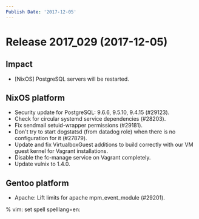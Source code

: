 ```yaml
---
Publish Date: '2017-12-05'
---
```


# Release 2017_029 (2017-12-05)

## Impact

- \[NixOS\] PostgreSQL servers will be restarted.

## NixOS platform

- Security update for PostgreSQL: 9.6.6, 9.5.10, 9.4.15 (#29123).
- Check for circular systemd service dependencies (#28203).
- Fix sendmail setuid-wrapper permissions (#29181).
- Don't try to start dogstatsd (from datadog role) when there is no
  configuration for it (#27879).
- Update and fix VirtualboxGuest additions to build correctly with our VM guest
  kernel for Vagrant installations.
- Disable the fc-manage service on Vagrant completely.
- Update vulnix to 1.4.0.

## Gentoo platform

- Apache: Lift limits for apache mpm_event_module (#29201).

% vim: set spell spelllang=en:
